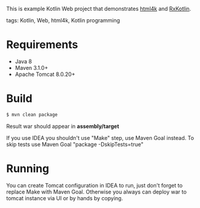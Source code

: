 This is example Kotlin Web project that 
demonstrates [html4k](https://github.com/cy6erGn0m/html4k) and [RxKotlin](https://github.com/ReactiveX/RxKotlin). 

tags: Kotlin, Web, html4k, Kotlin programming

# Requirements
 - Java 8
 - Maven 3.1.0+
 - Apache Tomcat 8.0.20+
 
# Build
```bash
$ mvn clean package 
```

Result war should appear in **assembly/target**

If you use IDEA you shouldn't use "Make" step, use Maven Goal instead.
To skip tests use Maven Goal "package -DskipTests=true"

# Running
You can create Tomcat configuration in IDEA to run, just don't forget to replace Make with Maven Goal. Otherwise 
you always can deploy war to tomcat instance via UI or by hands by copying. 
 
